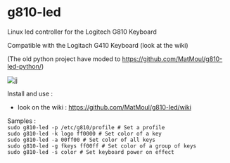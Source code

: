 # g810-led

Linux led controller for the Logitech G810 Keyboard

Compatible with the Logitach G410 Keyboard (look at the wiki)

(The old python project have moded to https://github.com/MatMoul/g810-led-python/)

![jj](https://raw.githubusercontent.com/MatMoul/g810-led/master/pictures/logitech_g810-2.jpg)

Install and use :</br>
- look on the wiki : https://github.com/MatMoul/g810-led/wiki

Samples :</br>
`sudo g810-led -p /etc/g810/profile # Set a profile`</br>
`sudo g810-led -k logo ff0000 # Set color of a key`</br>
`sudo g810-led -a 00ff00 # Set color of all keys`</br>
`sudo g810-led -g fkeys ff00ff # Set color of a group of keys`</br>
`sudo g810-led -s color # Set keyboard power on effect`</br>
